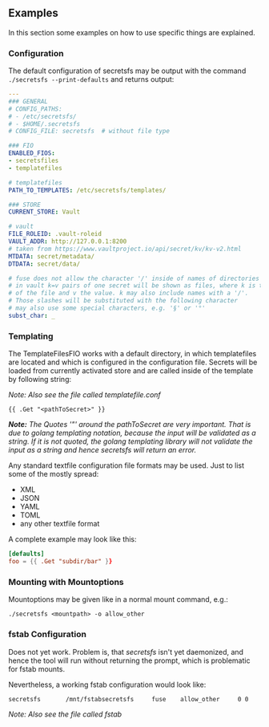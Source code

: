 ## Examples

In this section some examples on how to use specific things are explained.

### Configuration

The default configuration of secretsfs may be output with the command `./secretsfs --print-defaults` and returns output:

```yaml
---
### GENERAL
# CONFIG_PATHS:
# - /etc/secretsfs/
# - $HOME/.secretsfs
# CONFIG_FILE: secretsfs  # without file type

### FIO
ENABLED_FIOS:
- secretsfiles
- templatefiles

# templatefiles
PATH_TO_TEMPLATES: /etc/secretsfs/templates/

### STORE
CURRENT_STORE: Vault

# vault
FILE_ROLEID: .vault-roleid
VAULT_ADDR: http://127.0.0.1:8200
# taken from https://www.vaultproject.io/api/secret/kv/kv-v2.html
MTDATA: secret/metadata/
DTDATA: secret/data/

# fuse does not allow the character '/' inside of names of directories or files
# in vault k=v pairs of one secret will be shown as files, where k is the name
# of the file and v the value. k may also include names with a '/'.
# Those slashes will be substituted with the following character
# may also use some special characters, e.g. '§' or '°'
subst_char: _
```

### Templating

The TemplateFilesFIO works with a default directory, in which templatefiles are located and which is configured in the configuration file.
Secrets will be loaded from currently activated store and are called inside of the template by following string:

_Note: Also see the file called templatefile.conf_

```
{{ .Get "<pathToSecret>" }}
```

*__Note:__ The Quotes '"' around the pathToSecret are very important.
That is due to golang templating notation, because the input will be validated as a string.
If it is not quoted, the golang templating library will not validate the input as a string and hence secretsfs will return an error.*

Any standard textfile configuration file formats may be used.
Just to list some of the mostly spread:
* XML
* JSON
* YAML
* TOML
* any other textfile format

A complete example may look like this:

```toml
[defaults]
foo = {{ .Get "subdir/bar" }}
```

### Mounting with Mountoptions

Mountoptions may be given like in a normal mount command, e.g.:

```
./secretsfs <mountpath> -o allow_other
```

### fstab Configuration

Does not yet work.
Problem is, that _secretsfs_ isn't yet daemonized, and hence the tool will run without returning the prompt, which is problematic for fstab mounts.

Nevertheless, a working fstab configuration would look like:

```fstab
secretsfs       /mnt/fstabsecretsfs     fuse    allow_other     0 0
```

_Note: Also see the file called fstab_
